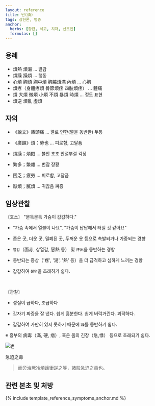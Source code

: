 ```yaml
---
layout: reference
title: 번(煩)
tags: 상한론, 병증
anchor:
  herbs: [황련, 석고, 치자, 산조인]
  formulas: []
---
```



## 용례

* 煩熱 煩渴 ... 열감
* 煩躁 躁煩 ... 행동
* 心煩 胸煩 胸中煩 胸脇煩滿 內煩  ... 心胸
* 煩疼（身體疼煩 骨節煩疼 四肢煩疼） ... 體痛
* 煩 大煩 微煩 小煩 不煩 暴煩 時煩 ... 정도 표현
* 煩逆 煩亂 虛煩

## 자의

* 《說文》熱頭痛 ... 열로 인한(열을 동반한) 두통
* 《廣韻》煩：勞也 ... 피로함, 고달픔

* 煩躁；煩悶 ... 불안 초조 안절부절 걱정
* 繁多；繁雜 ... 번잡 장황
* 困乏；疲勞 ... 피로함, 고달픔
* 厭煩；膩煩 ... 귀찮음 짜증

## 임상관찰

〔호소〕 "문득문득 가슴이 갑갑하다."

* "가슴 속에서 열불이 나요", "가슴이 답답해서 터질 것 같아요"
* 좁은 곳, 더운 곳, 밀폐된 곳, 두꺼운 옷 등으로 촉발되거나 가중되는 경향

* `열감`（面赤, 상열감, 惡熱 등） 및 `汗出`을 동반하는 경향
* 동반되는 증상（'疼', '渴', '熱' 등）을 더 급격하고 심하게 느끼는 경향
* 갑갑하여 `불면`을 초래하기 쉽다.

<br>

〔관찰〕

* 성질이 급하다, 조급하다
* 갑자기 짜증을 잘 낸다. 쉽게 흥분한다. 쉽게 버럭거린다. 괴팍하다.

* 갑갑하여 가만히 있지 못하기 때문에 `躁`를 동반하기 쉽다.


※ 흉부의 病毒（滿, 硬, 痞）, 혹은 몸의 긴장（急,悸） 등으로 초래되기 쉽다.


![번](img/etc/번.jpg)

急迫之毒

> 而旁治厥冷煩躁衝逆之等，諸般急迫之毒也。

## 관련 본초 및 처방


{% include template_reference_symptoms_anchor.md %}
